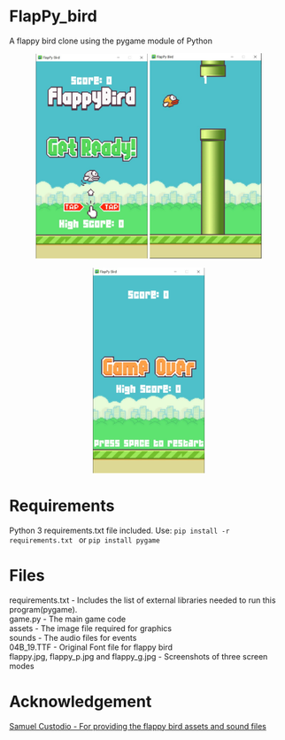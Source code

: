 # FlapPy_bird
A flappy bird clone using the pygame module of Python   


<p align = "center">
  <img text = "Start Screen" src = "/flappy.jpg" width = "40%" /> <img text = "Game Main Screen" src = "/flappy_p.JPG" width = "40%" /> 
</p>

<p align = "center">
  <img text = "Game Over" src = "flappy_g.jpg" width = "40%" >
</p>



# Requirements
Python 3
requirements.txt file included.
Use:
```pip install -r requirements.txt ``` or ```pip install pygame```   
    
# Files  
requirements.txt - Includes the list of external libraries needed to run this program(pygame).    
game.py - The main game code      
assets - The image file required for graphics      
sounds - The audio files for events    
04B_19.TTF - Original Font file for flappy bird  
flappy.jpg, flappy_p.jpg and flappy_g.jpg - Screenshots of three screen modes   

# Acknowledgement
[Samuel Custodio - For providing the flappy bird assets and sound files](https://github.com/samuelcust/flappy-bird-assets )  



